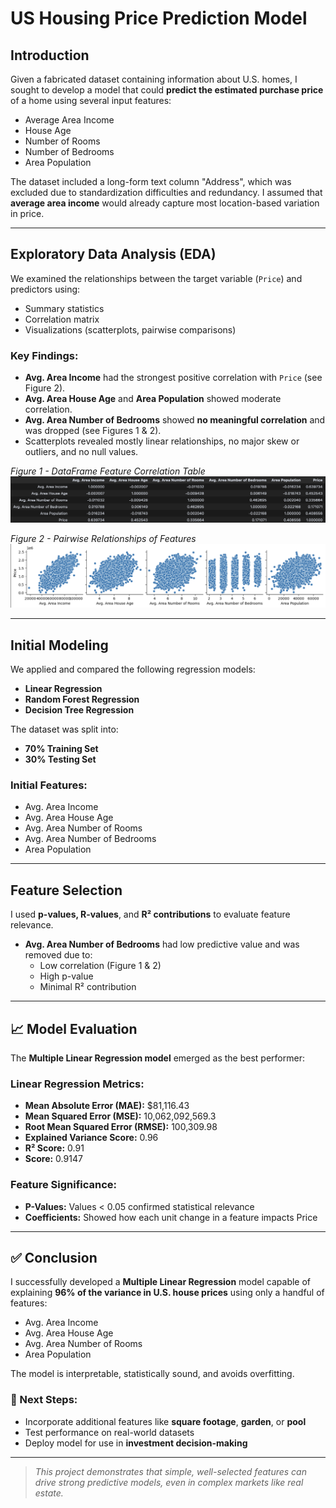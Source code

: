 # US Housing Price Prediction Model

## Introduction

Given a fabricated dataset containing information about U.S. homes, I sought to develop a model that could **predict the estimated purchase price** of a home using several input features:

- Average Area Income
- House Age
- Number of Rooms
- Number of Bedrooms
- Area Population

The dataset included a long-form text column "Address", which was excluded due to standardization difficulties and redundancy. I assumed that **average area income** would already capture most location-based variation in price.

---

## Exploratory Data Analysis (EDA)

We examined the relationships between the target variable (`Price`) and predictors using:

- Summary statistics
- Correlation matrix
- Visualizations (scatterplots, pairwise comparisons)

### Key Findings:

- **Avg. Area Income** had the strongest positive correlation with `Price` (see Figure 2).
- **Avg. Area House Age** and **Area Population** showed moderate correlation.
- **Avg. Area Number of Bedrooms** showed **no meaningful correlation** and was dropped (see Figures 1 & 2).
- Scatterplots revealed mostly linear relationships, no major skew or outliers, and no null values.

_Figure 1 - DataFrame Feature Correlation Table_
![DataFrame Feature Correlation Table](./feature_corr.png)

_Figure 2 - Pairwise Relationships of Features_
![Pairwise Relationships of Features](./pairwise.png)

---

## Initial Modeling

We applied and compared the following regression models:

- **Linear Regression**
- **Random Forest Regression**
- **Decision Tree Regression**

The dataset was split into:

- **70% Training Set**
- **30% Testing Set**

### Initial Features:

- Avg. Area Income
- Avg. Area House Age
- Avg. Area Number of Rooms
- Avg. Area Number of Bedrooms
- Area Population

---

## Feature Selection

I used **p-values, R-values**, and **R² contributions** to evaluate feature relevance.

- **Avg. Area Number of Bedrooms** had low predictive value and was removed due to:
  - Low correlation (Figure 1 & 2)
  - High p-value
  - Minimal R² contribution

---

## 📈 Model Evaluation

The **Multiple Linear Regression model** emerged as the best performer:

### Linear Regression Metrics:

- **Mean Absolute Error (MAE):** $81,116.43
- **Mean Squared Error (MSE):** 10,062,092,569.3
- **Root Mean Squared Error (RMSE):** 100,309.98
- **Explained Variance Score:** 0.96
- **R² Score:** 0.91
- **Score:** 0.9147

### Feature Significance:

- **P-Values:** Values < 0.05 confirmed statistical relevance
- **Coefficients:** Showed how each unit change in a feature impacts Price

---

## ✅ Conclusion

I successfully developed a **Multiple Linear Regression** model capable of explaining **96% of the variance in U.S. house prices** using only a handful of features:

- Avg. Area Income
- Avg. Area House Age
- Avg. Area Number of Rooms
- Area Population

The model is interpretable, statistically sound, and avoids overfitting.

### 📌 Next Steps:

- Incorporate additional features like **square footage**, **garden**, or **pool**
- Test performance on real-world datasets
- Deploy model for use in **investment decision-making**

---

> _This project demonstrates that simple, well-selected features can drive strong predictive models, even in complex markets like real estate._
